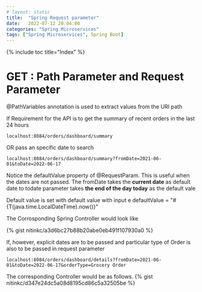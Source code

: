```yaml
---
# layout: static
title:  "Spring Request parameter"
date:   2022-07-12 20:04:00
categories: "Spring Microservices"
tags: ["Spring Microservices", Spring Boot]
---
```

{% include toc title="Index" %}


# GET : Path Parameter and Request Parameter

@PathVariables annotation is used to extract values from the URI path

If Requirement for the API is to get the summary of recent orders in the last 24 hours
```
localhost:8084/orders/dashboard/summary
```
OR pass an specific date to search
```
localhost:8084/orders/dashboard/summary?fromDate=2021-06-01&toDate=2022-06-17
```

Notice the defaultValue property of @RequestParam. This is useful when the dates are not passed. The fromDate takes the **current date** as default date to todate parameter takes **the end of the day today** as the default vale

Default value is set with default value with input e defaultValue = "#{T(java.time.LocalDateTime).now()}" 

The Corrosponding Spring Controller would look like

{% gist nitinkc/a3d6bc27b88b20abe0eb491f107930a0 %}

If, however, explicit dates are to be passed and particular type of Order is also to be passed in request parameter

```
localhost:8084/orders/dashboard/details?fromDate=2021-06-01&toDate=2022-06-17&orderType=Grocery Order
```

The corresponding Controller would be as follows. 
{% gist nitinkc/d347e24dc5a08d8195cd86c5a32505be %}
